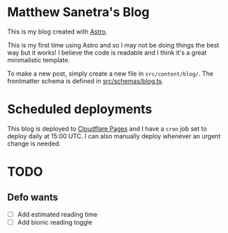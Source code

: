 # Matthew Sanetra's Blog

This is my blog created with [Astro](https://astro.build/).

This is my first time using Astro and so I may not be doing
things the best way but it works! I believe the code is readable
and I think it's a great minimalistic template.

To make a new post, simply create a new file in `src/content/blog/`.
The frontmatter schema is defined in [src/schemas/blog.ts](./src/schemas/blog.ts).

# Scheduled deployments

This blog is deployed to [Cloudflare Pages](https://pages.dev/)
and I have a `cron` job set to deploy daily at 15:00 UTC.
I can also manually deploy whenever an urgent change is needed.

# TODO

## Defo wants

- [ ] Add estimated reading time
- [ ] Add bionic reading toggle

